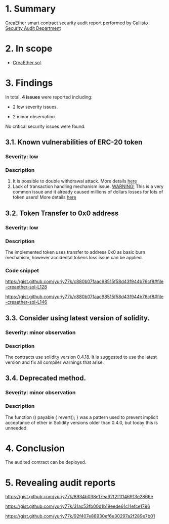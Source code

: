 # 1. Summary

[CreaEther](https://etherscan.io/address/0x7c0a3f749ed88a10015d553dfdadd8bdcdb784fa#code) smart contract security audit report performed by [Callisto Security Audit Department](https://github.com/EthereumCommonwealth/Auditing)

# 2. In scope

- [CreaEther.sol](https://etherscan.io/address/0x7c0a3f749ed88a10015d553dfdadd8bdcdb784fa#code).

# 3. Findings

In total, **4 issues** were reported including:

- 2 low severity issues.

- 2 minor observation.

No critical security issues were found.

## 3.1. Known vulnerabilities of ERC-20 token

### Severity: low

### Description

1. It is possible to double withdrawal attack. More details [here](https://docs.google.com/document/d/1YLPtQxZu1UAvO9cZ1O2RPXBbT0mooh4DYKjA_jp-RLM/edit)
2. Lack of transaction handling mechanism issue. [WARNING!](https://gist.github.com/Dexaran/ddb3e89fe64bf2e06ed15fbd5679bd20) This is a very common issue and it already caused millions of dollars losses for lots of token users! More details [here](https://docs.google.com/document/d/1Feh5sP6oQL1-1NHi-X1dbgT3ch2WdhbXRevDN681Jv4/edit)

## 3.2. Token Transfer to 0x0 address

### Severity: low

### Description

The implemented token uses transfer to address 0x0 as basic burn mechanism, however accidental tokens loss issue can be applied.

### Code snippet

https://gist.github.com/yuriy77k/c880b07faac98515f58d43f944b76cf8#file-creaether-sol-L128

https://gist.github.com/yuriy77k/c880b07faac98515f58d43f944b76cf8#file-creaether-sol-L146

## 3.3. Consider using latest version of solidity.

### Severity: minor observation

### Description

The contracts use solidity version 0.4.18. It is suggested to use the latest version and fix all compiler warnings that arise.

## 3.4. Deprecated method.

### Severity: minor observation

### Description

The function () payable { revert(); } was a pattern used to prevent implicit acceptance of ether in Solidity versions older than 0.4.0, but today this is unneeded. 

# 4. Conclusion

The audited contract can be deployed.

# 5. Revealing audit reports

https://gist.github.com/yuriy77k/8934b038e17ea62f2f1f146913e2866e

https://gist.github.com/yuriy77k/31ac53fb00d1b19eede61c11efce1796

https://gist.github.com/yuriy77k/92f407e88930ef6e30297a2f289e7b01
